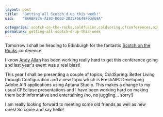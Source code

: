 ```yaml
---
layout: post
title:  "Getting all Scotch'd up this week!"
uid:	"8A9BFE7A-A293-D003-2D35F5E49F93A69A"

categories: scotch-on-the-rocks,coldfusion,coldspring,cfconferences,air
permalink: getting-all-scotch-d-up-this-week
---
```

Tomorrow I shall be heading to Edinburgh for the fantastic <a href="http://www.scotch-on-the-rocks.co.uk/" title="Scotch on the Rocks 2008 - The European ColdFusion Conference">Scotch on the Rocks</a> conference.

I know <a href="http://www.creative-restraint.co.uk/blog/" title="Creative Restraint">Andy Allan</a> has been working really hard to get this conference going and last year's event was a real blast!

This year I shall be presenting a couple of topics, ColdSpring: Better Living through Configuration and a new topic which is FreshAIR: Developing Adobe AIR applications using Aptana Studio. This makes a change to my usual CFEclipse presentations and I have been working hard on making them both informative and entertaining (no, no juggling... sorry!)

I am really looking forward to meeting some old friends as well as new ones! So come and say hello!